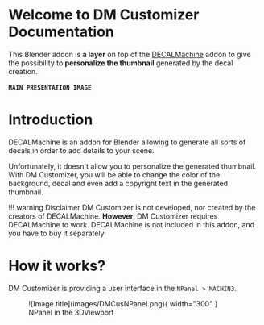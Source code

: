 # Welcome to DM Customizer Documentation


This Blender addon is **a layer** on top of the <a href="https://machin3.io/DECALmachine/docs/" target="_blank">DECALMachine</a> addon to give 
the possibility to **personalize the thumbnail** generated by the decal creation.

**`MAIN PRESENTATION IMAGE`**

# Introduction
DECALMachine is an addon for Blender allowing to generate all sorts of decals in order to add details to your scene. 

Unfortunately, it doesn't allow you to personalize the generated thumbnail. With DM Customizer, you will be able to change
the color of the background, decal and even add a copyright text in the generated thumbnail.

!!! warning Disclaimer
    DM Customizer is not developed, nor created by the creators of DECALMachine. <b class="alert-word">However</b>, DM Customizer requires DECALMachine to work. DECALMachine is not included in this addon, and you have to buy it separately

# How it works?
DM Customizer is providing a user interface in the `NPanel > MACHIN3`. 

<figure markdown>
  ![Image title](images/DMCusNPanel.png){ width="300" } 
  <figcaption>NPanel in the 3DViewport</figcaption>
</figure>

